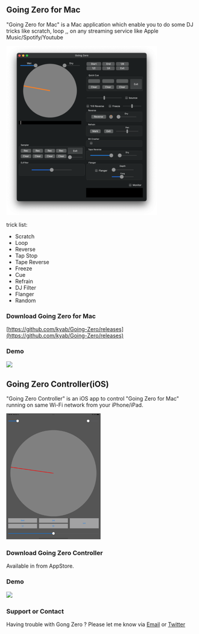 ## Going Zero for Mac

"Going Zero for Mac" is a Mac application which enable you to do some DJ tricks like scratch, loop ,, on any streaming service like Apple Music/Spotify/Youtube

<img src="./GoingZero_forMac.png" alt="Going Zero for Mac" width="400"/>

trick list:
- Scratch
- Loop
- Reverse
- Tap Stop
- Tape Reverse
- Freeze
- Cue
- Refrain
- DJ Filter
- Flanger
- Random

### Download Going Zero for Mac
[https://github.com/kyab/Going-Zero/releases](https://github.com/kyab/Going-Zero/releases)

### Demo
[![](https://img.youtube.com/vi/wMbHxi1-s9s/0.jpg)](https://www.youtube.com/watch?v=wMbHxi1-s9s)


## Going Zero Controller(iOS)
"Going Zero Controller" is an iOS app to control "Going Zero for Mac" running on same Wi-Fi network from your iPhone/iPad.

<img src="./GoingZero_iPad.png" alt="Going Zero Controller" width="250"/>

### Download Going Zero Controller
Available in from AppStore.

### Demo
[![](https://img.youtube.com/vi/KmAr8PCVP08/0.jpg)](https://www.youtube.com/watch?v=KmAr8PCVP08)


### Support or Contact

Having trouble with Gong Zero ? Please let me know via [Email](mailto:kyossi212@gmail.com) or [Twitter](https://twitter.com/kyab212)
